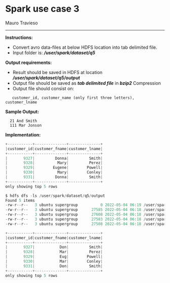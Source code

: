 # Spark use case 3

Mauro Travieso

---

**Instructions:**

  * Convert avro data-files at below HDFS location into tab delimited file.
  * Input folder is: ***/user/spark/dataset/q5***

**Output requirements:**

  * Result should be saved in HDFS at location ***/user/spark/dataset/q5/output***
  * Output file should be saved as ***tab delimited file*** in ***bzip2*** Compression
  * Output file should consist on:
```
   customer_id, customer_name (only first three letters), customer_lname
```

**Sample Output:**
```
  21 And Smith
  111 Mar Jonson
```

**Implementation:**

```scala
+-----------+--------------+--------------+
|customer_id|customer_fname|customer_lname|
+-----------+--------------+--------------+
|       9327|         Donna|         Smith|
|       9328|          Mary|         Perez|
|       9329|        Eugene|        Powell|
|       9330|          Mary|        Conley|
|       9331|         Donna|         Smith|
+-----------+--------------+--------------+
only showing top 5 rows

```

```scala
$ hdfs dfs -ls /user/spark/dataset/q5/output
Found 5 items
-rw-r--r--   3 ubuntu supergroup          0 2022-05-04 06:19 /user/spark/dataset/mock1/q5/output/_SUCCESS
-rw-r--r--   3 ubuntu supergroup      27585 2022-05-04 06:18 /user/spark/dataset/mock1/q5/output/part-00000-c8d10d06-7920-4a52-a05d-0186672f6d04-c000.snappy.parquet
-rw-r--r--   3 ubuntu supergroup      27608 2022-05-04 06:18 /user/spark/dataset/mock1/q5/output/part-00001-c8d10d06-7920-4a52-a05d-0186672f6d04-c000.snappy.parquet
-rw-r--r--   3 ubuntu supergroup      27583 2022-05-04 06:18 /user/spark/dataset/mock1/q5/output/part-00002-c8d10d06-7920-4a52-a05d-0186672f6d04-c000.snappy.parquet
-rw-r--r--   3 ubuntu supergroup      27508 2022-05-04 06:18 /user/spark/dataset/mock1/q5/output/part-00003-c8d10d06-7920-4a52-a05d-0186672f6d04-c000.snappy.parquet
```

```scala
+-----------+--------------+--------------+
|customer_id|customer_fname|customer_lname|
+-----------+--------------+--------------+
|       9327|           Don|         Smith|
|       9328|           Mar|         Perez|
|       9329|           Eug|        Powell|
|       9330|           Mar|        Conley|
|       9331|           Don|         Smith|
+-----------+--------------+--------------+
only showing top 5 rows
```
